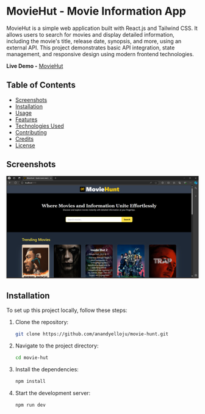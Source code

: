 # MovieHut - Movie Information App

MovieHut is a simple web application built with React.js and Tailwind CSS. It allows users to search for movies and display detailed information, including the movie's title, release date, synopsis, and more, using an external API. This project demonstrates basic API integration, state management, and responsive design using modern frontend technologies.

**Live Demo -** [MovieHut](https://movie-hunt-anand-yellojus-projects.vercel.app/)

## Table of Contents

- [Screenshots](#screenshots)
- [Installation](#installation)
- [Usage](#usage)
- [Features](#features)
- [Technologies Used](#technologies-used)
- [Contributing](#contributing)
- [Credits](#credits)
- [License](#license)

## Screenshots

![Homepage](public/UI.png)

## Installation

To set up this project locally, follow these steps:

1. Clone the repository:
    ```bash
    git clone https://github.com/anandyelloju/movie-hunt.git
    ```
2. Navigate to the project directory:
    ```bash
    cd movie-hut
    ```
3. Install the dependencies:
    ```bash
    npm install
    ```
4. Start the development server:
    ```bash
    npm run dev
    ```
<!--
## Usage

After installation, you can run the project locally using the development server. The app includes the following features:

- **Search Bar:** Allows users to search for their favorite movies.
- **Movie Details:** Displays detailed information such as the title, release date, and synopsis.
- **Responsive Design:** Optimized for various screen sizes.

## Features

- **Movie Search:** Easily search for movies and get detailed information using an API.
- **Responsive Design:** Ensures a smooth user experience on both desktop and mobile devices.
- **API Integration:** Fetches real-time data from a movie API.

## Technologies Used

- **React.js:** JavaScript library for building user interfaces.
- **Tailwind CSS:** Utility-first CSS framework for styling.
- **Vite:** Fast frontend tooling for development.
- **External API:** Used to fetch movie data dynamically.

[![My Skills](https://skillicons.dev/icons?i=react,tailwindcss,vite,api,javascript,html,css,vscode,github)](https://skillicons.dev)

## Contributing

Contributions are always welcome! - If you have suggestions or improvements.

## Credits

- **React.js:** For providing a powerful framework for building UIs.
- **Tailwind CSS:** For flexible and customizable styling.
- **Vite:** For efficient and fast development.
- **External API:** For real-time movie data.
- [Anand Yelloju](https://github.com/anandyelloju) - Project Creator

## License

This project is licensed under the [MIT License](https://choosealicense.com/licenses/mit/) - see the [LICENSE](https://github.com/your-github-username/movie-hut/blob/main/LICENSE) file for details.
